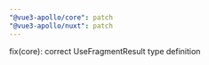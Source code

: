 ```yaml
---
"@vue3-apollo/core": patch
"@vue3-apollo/nuxt": patch
---
```


fix(core): correct UseFragmentResult type definition
